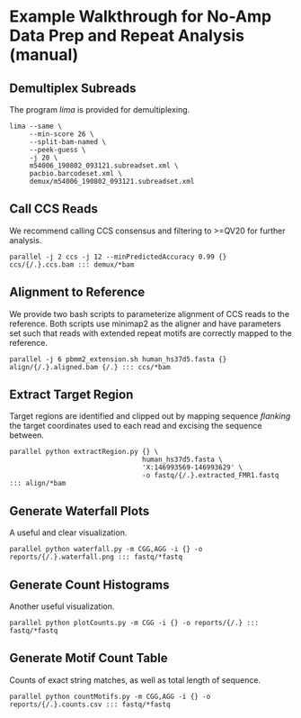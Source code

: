 # Example Walkthrough for No-Amp Data Prep and Repeat Analysis (manual)

## Demultiplex Subreads
The program *lima* is provided for demultiplexing.

    lima --same \
         --min-score 26 \
         --split-bam-named \
         --peek-guess \
         -j 20 \
         m54006_190802_093121.subreadset.xml \
         pacbio.barcodeset.xml \
         demux/m54006_190802_093121.subreadset.xml

## Call CCS Reads
We recommend calling CCS consensus and filtering to >=QV20 for further analysis.   

    parallel -j 2 ccs -j 12 --minPredictedAccuracy 0.99 {} ccs/{/.}.ccs.bam ::: demux/*bam

## Alignment to Reference
We provide two bash scripts to parameterize alignment of CCS reads to the reference.  Both scripts use minimap2 as the aligner and have parameters set such that reads with extended repeat motifs are correctly mapped to the reference.
    
    parallel -j 6 pbmm2_extension.sh human_hs37d5.fasta {} align/{/.}.aligned.bam {/.} ::: ccs/*bam

## Extract Target Region
Target regions are identified and clipped out by mapping sequence *flanking* the target coordinates used to each read and excising the sequence between.

    parallel python extractRegion.py {} \
                                     human_hs37d5.fasta \
                                     'X:146993569-146993629' \
                                     -o fastq/{/.}.extracted_FMR1.fastq ::: align/*bam 

## Generate Waterfall Plots
A useful and clear visualization.

    parallel python waterfall.py -m CGG,AGG -i {} -o reports/{/.}.waterfall.png ::: fastq/*fastq

## Generate Count Histograms
Another useful visualization.

    parallel python plotCounts.py -m CGG -i {} -o reports/{/.} ::: fastq/*fastq

## Generate Motif Count Table
Counts of exact string matches, as well as total length of sequence.

    parallel python countMotifs.py -m CGG,AGG -i {} -o reports/{/.}.counts.csv ::: fastq/*fastq

